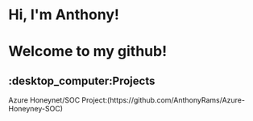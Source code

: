 <h1>Hi, I'm Anthony! </h1>
<h1> Welcome to my github! </h1>


<h2>:desktop_computer:Projects</h2>
Azure Honeynet/SOC Project:(https://github.com/AnthonyRams/Azure-Honeyney-SOC)
